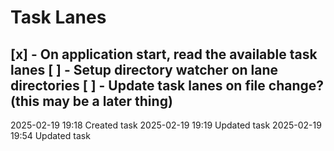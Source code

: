 Task Lanes
===

[x] - On application start, read the available task lanes
[ ] - Setup directory watcher on lane directories
[ ] - Update task lanes on file change? (this may be a later thing)
---

2025-02-19 19:18	Created task
2025-02-19 19:19	Updated task
2025-02-19 19:54	Updated task
